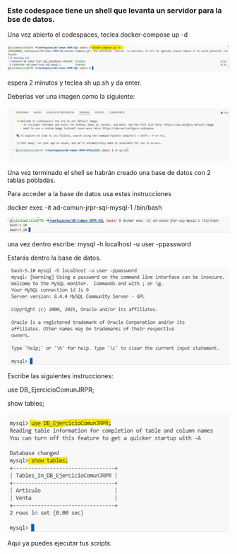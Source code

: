 ### Este codespace tiene un shell que levanta un servidor para la bse de datos.

Una vez abierto el codespaces, teclea docker-compose up -d 

![Descripción de la imagen](../Imagenes/Img59.png) 

espera 2 minutos y teclea sh up.sh y da enter.

Deberias ver una imagen como la siguiente:

![Descripción de la imagen](../Imagenes/Img51.png) 

Una vez terminado el shell se habrán creado una base de datos con 2 tablas pobladas.

Para acceder a la base de datos usa estas instrucciones

docker exec -it ad-comun-jrpr-sql-mysql-1 /bin/bash

![Descripción de la imagen](../Imagenes/Img56.png) 

una vez dentro escribe: mysql -h localhost -u user -ppassword

Estarás dentro la base de datos.

![Descripción de la imagen](../Imagenes/Img57.png) 

Escribe las siguientes instrucciones:

use DB_EjercicioComunJRPR;

show tables;

![Descripción de la imagen](../Imagenes/Img58.png) 

Aqui ya puedes ejecutar tus scripts.
